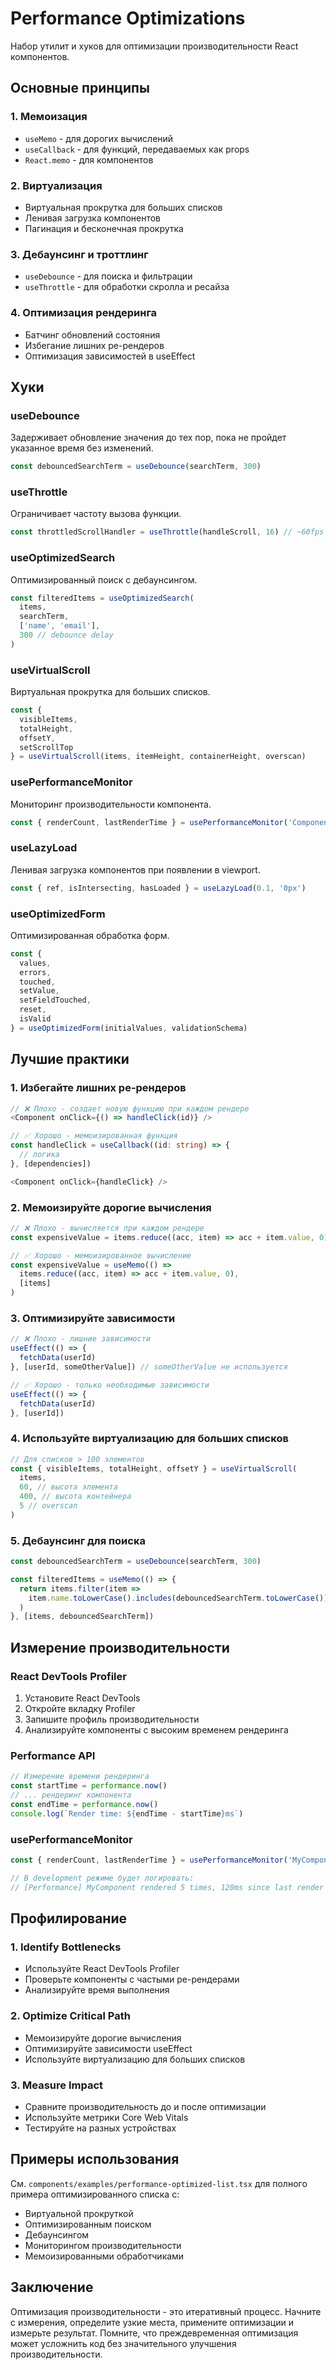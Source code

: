 # Performance Optimizations

Набор утилит и хуков для оптимизации производительности React компонентов.

## Основные принципы

### 1. Мемоизация
- `useMemo` - для дорогих вычислений
- `useCallback` - для функций, передаваемых как props
- `React.memo` - для компонентов

### 2. Виртуализация
- Виртуальная прокрутка для больших списков
- Ленивая загрузка компонентов
- Пагинация и бесконечная прокрутка

### 3. Дебаунсинг и троттлинг
- `useDebounce` - для поиска и фильтрации
- `useThrottle` - для обработки скролла и ресайза

### 4. Оптимизация рендеринга
- Батчинг обновлений состояния
- Избегание лишних ре-рендеров
- Оптимизация зависимостей в useEffect

## Хуки

### useDebounce
Задерживает обновление значения до тех пор, пока не пройдет указанное время без изменений.

```typescript
const debouncedSearchTerm = useDebounce(searchTerm, 300)
```

### useThrottle
Ограничивает частоту вызова функции.

```typescript
const throttledScrollHandler = useThrottle(handleScroll, 16) // ~60fps
```

### useOptimizedSearch
Оптимизированный поиск с дебаунсингом.

```typescript
const filteredItems = useOptimizedSearch(
  items,
  searchTerm,
  ['name', 'email'],
  300 // debounce delay
)
```

### useVirtualScroll
Виртуальная прокрутка для больших списков.

```typescript
const {
  visibleItems,
  totalHeight,
  offsetY,
  setScrollTop
} = useVirtualScroll(items, itemHeight, containerHeight, overscan)
```

### usePerformanceMonitor
Мониторинг производительности компонента.

```typescript
const { renderCount, lastRenderTime } = usePerformanceMonitor('ComponentName')
```

### useLazyLoad
Ленивая загрузка компонентов при появлении в viewport.

```typescript
const { ref, isIntersecting, hasLoaded } = useLazyLoad(0.1, '0px')
```

### useOptimizedForm
Оптимизированная обработка форм.

```typescript
const {
  values,
  errors,
  touched,
  setValue,
  setFieldTouched,
  reset,
  isValid
} = useOptimizedForm(initialValues, validationSchema)
```

## Лучшие практики

### 1. Избегайте лишних ре-рендеров
```typescript
// ❌ Плохо - создает новую функцию при каждом рендере
<Component onClick={() => handleClick(id)} />

// ✅ Хорошо - мемоизированная функция
const handleClick = useCallback((id: string) => {
  // логика
}, [dependencies])

<Component onClick={handleClick} />
```

### 2. Мемоизируйте дорогие вычисления
```typescript
// ❌ Плохо - вычисляется при каждом рендере
const expensiveValue = items.reduce((acc, item) => acc + item.value, 0)

// ✅ Хорошо - мемоизированное вычисление
const expensiveValue = useMemo(() => 
  items.reduce((acc, item) => acc + item.value, 0), 
  [items]
)
```

### 3. Оптимизируйте зависимости
```typescript
// ❌ Плохо - лишние зависимости
useEffect(() => {
  fetchData(userId)
}, [userId, someOtherValue]) // someOtherValue не используется

// ✅ Хорошо - только необходимые зависимости
useEffect(() => {
  fetchData(userId)
}, [userId])
```

### 4. Используйте виртуализацию для больших списков
```typescript
// Для списков > 100 элементов
const { visibleItems, totalHeight, offsetY } = useVirtualScroll(
  items, 
  60, // высота элемента
  400, // высота контейнера
  5 // overscan
)
```

### 5. Дебаунсинг для поиска
```typescript
const debouncedSearchTerm = useDebounce(searchTerm, 300)

const filteredItems = useMemo(() => {
  return items.filter(item => 
    item.name.toLowerCase().includes(debouncedSearchTerm.toLowerCase())
  )
}, [items, debouncedSearchTerm])
```

## Измерение производительности

### React DevTools Profiler
1. Установите React DevTools
2. Откройте вкладку Profiler
3. Запишите профиль производительности
4. Анализируйте компоненты с высоким временем рендеринга

### Performance API
```typescript
// Измерение времени рендеринга
const startTime = performance.now()
// ... рендеринг компонента
const endTime = performance.now()
console.log(`Render time: ${endTime - startTime}ms`)
```

### usePerformanceMonitor
```typescript
const { renderCount, lastRenderTime } = usePerformanceMonitor('MyComponent')

// В development режиме будет логировать:
// [Performance] MyComponent rendered 5 times, 120ms since last render
```

## Профилирование

### 1. Identify Bottlenecks
- Используйте React DevTools Profiler
- Проверьте компоненты с частыми ре-рендерами
- Анализируйте время выполнения

### 2. Optimize Critical Path
- Мемоизируйте дорогие вычисления
- Оптимизируйте зависимости useEffect
- Используйте виртуализацию для больших списков

### 3. Measure Impact
- Сравните производительность до и после оптимизации
- Используйте метрики Core Web Vitals
- Тестируйте на разных устройствах

## Примеры использования

См. `components/examples/performance-optimized-list.tsx` для полного примера оптимизированного списка с:
- Виртуальной прокруткой
- Оптимизированным поиском
- Дебаунсингом
- Мониторингом производительности
- Мемоизированными обработчиками

## Заключение

Оптимизация производительности - это итеративный процесс. Начните с измерения, определите узкие места, примените оптимизации и измерьте результат. Помните, что преждевременная оптимизация может усложнить код без значительного улучшения производительности.
